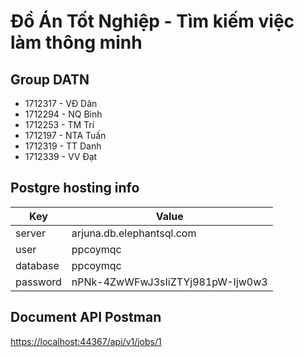 # Đồ Án Tốt Nghiệp - Tìm kiếm việc làm thông minh

## Group DATN

-   1712317 - VĐ Dân
-   1712294 - NQ Bình
-   1712253 - TM Trí
-   1712197 - NTA Tuấn
-   1712319 - TT Danh
-   1712339 - VV Đạt



## Postgre hosting info

| Key         | Value                                   |
| ----------- | --------------------------------------- |
| server      | arjuna.db.elephantsql.com               |
| user        | ppcoymqc                                |
| database    | ppcoymqc                                |
| password    | nPNk-4ZwWFwJ3sIiZTYj981pW-Ijw0w3        |

## Document API Postman
[https://localhost:44367/api/v1/jobs/1](url)

